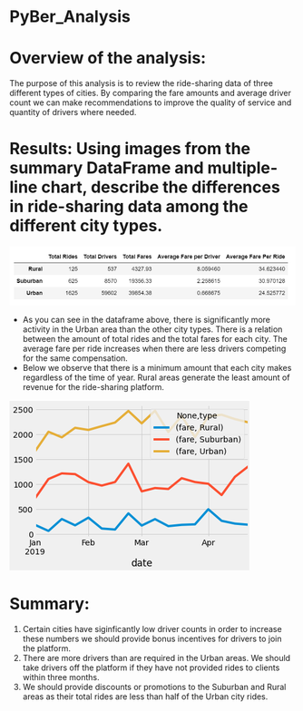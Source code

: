 # PyBer_Analysis
# Overview of the analysis:
The purpose of this analysis is to review the ride-sharing data of three different types of cities.  By comparing the fare amounts and average driver count we can make recommendations to improve the quality of service and quantity of drivers where needed.  
# Results: Using images from the summary DataFrame and multiple-line chart, describe the differences in ride-sharing data among the different city types.
![](summary_dataframe.png)


- As you can see in the dataframe above, there is significantly more activity in the Urban area than the other city types.  There is a relation between the amount of total rides and the total fares for each city.  The average fare per ride increases when there are less drivers competing for the same compensation. 
- Below we observe that there is a minimum amount that each city makes regardless of the time of year.  Rural areas generate the least amount of revenue for the ride-sharing platform.  


![](PyBer_fare_summary.png)


# Summary:   
1. Certain cities have siginficantly low driver counts in order to increase these numbers we should provide bonus incentives for drivers to join the platform.  
2. There are more drivers than are required in the Urban areas.  We should take drivers off the platform if they have not provided rides to clients within three months.  
3. We should provide discounts or promotions to the Suburban and Rural areas as their total rides are less than half of the Urban city rides. 
